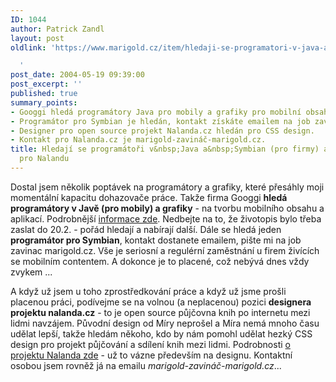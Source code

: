 ```yaml
---
ID: 1044
author: Patrick Zandl
layout: post
oldlink: 'https://www.marigold.cz/item/hledaji-se-programatori-v-java-a-symbian-pro-firmy-a-designer-pro-nalandu

  '
post_date: 2004-05-19 09:39:00
post_excerpt: ''
published: true
summary_points:
- Googgi hledá programátory Java pro mobily a grafiky pro mobilní obsah.
- Programátor pro Symbian je hledán, kontakt získáte emailem na job zavinac marigold.cz.
- Designer pro open source projekt Nalanda.cz hledán pro CSS design.
- Kontakt pro Nalanda.cz je marigold-zavináč-marigold.cz.
title: Hledají se programátoři v&nbsp;Java a&nbsp;Symbian (pro firmy) a&nbsp;designer
  pro Nalandu
---
```


<p>
Dostal jsem několik poptávek na programátory a grafiky, které přesáhly moji momentální kapacitu dohazovače práce. Takže firma Googgi <STRONG>hledá programátory v Javě (pro mobily) a grafiky</STRONG> - na tvorbu mobilního obsahu a aplikací. Podrobnější <A href="http://www.googgi.com/4.html" target=_blank>informace zde</A>. Nedbejte na to, že životopis bylo třeba zaslat do 20.2. - pořád hledají a nabírají další. Dále se hledá jeden <STRONG>programátor&#160;pro Symbian</STRONG>, kontakt dostanete emailem, pište mi na job zavinac marigold.cz. Vše je seriosní a regulérní zaměstnání u firem živících se mobilním contentem. A dokonce je to placené, což nebývá dnes vždy zvykem ...</p>

<p>
A když už jsem u toho zprostředkování práce a když už jsme prošli placenou práci, podívejme se na volnou (a neplacenou) pozici <STRONG>designera projektu nalanda.cz</STRONG> - to je open source půjčovna knih po internetu mezi lidmi navzájem. Původní design od Míry neprošel&#160;a Míra nemá mnoho času udělat lepší, takže hledám někoho, kdo by nám pomohl udělat hezký CSS design pro projekt půjčování a sdílení knih mezi lidmi. Podrobnosti <A href="http://beta.marigold.cz/zprava.html?cislo=26863">o projektu Nalanda zde</A> - už to vázne především na designu. Kontaktní osobou jsem rovněž já na emailu <EM>marigold-zavináč-marigold.cz</EM>...</p>